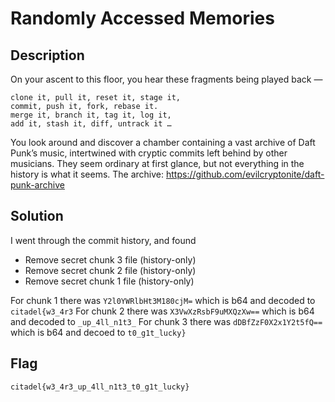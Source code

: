 # Randomly Accessed Memories

## Description

On your ascent to this floor, you hear these fragments being played back —

```
clone it, pull it, reset it, stage it, 
commit, push it, fork, rebase it. 
merge it, branch it, tag it, log it, 
add it, stash it, diff, untrack it … 
```
You look around and discover a chamber containing a vast archive of Daft Punk’s music, intertwined with cryptic commits left behind by other musicians. They seem ordinary at first glance, but not everything in the history is what it seems. The archive: https://github.com/evilcryptonite/daft-punk-archive

## Solution

I went through the commit history, and found 
- Remove secret chunk 3 file (history-only)
- Remove secret chunk 2 file (history-only)
- Remove secret chunk 1 file (history-only)

For chunk 1 there was `Y2l0YWRlbHt3M180cjM=` which is b64 and decoded to `citadel{w3_4r3`
For chunk 2 there was `X3VwXzRsbF9uMXQzXw==` which is b64 and decoded to `_up_4ll_n1t3_`
For chunk 3 there was `dDBfZzF0X2x1Y2t5fQ==` which is b64 and decoed to `t0_g1t_lucky}`


## Flag
`citadel{w3_4r3_up_4ll_n1t3_t0_g1t_lucky}`
